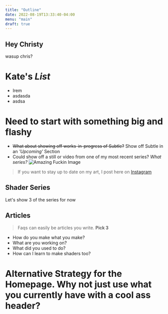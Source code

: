 ```yaml
---
title: "Outline"
date: 2022-08-19T13:33:40-04:00
menu: "main"
draft: true
---
```

## Hey Christy
wasup chris?

# Kate's *List*
- Irem
- asdasda
- asdsa

# Need to start with something **big and flashy**
- ~~What about showing off works-in-progress of Subtle?~~ Show off Subtle in an *'Upcoming'* Section
- Could show off a still or video from one of my most recent series? *What series?*
![Amazing Fuckin Image](url)


> If you want to stay up to date on my art, I post here on [Instagram](http://instagram.com/willstall)

## Shader Series
Let's show 3 of the series for now

## Articles
> Faqs can easily be articles you write. **Pick 3**
* How do you make what you make?
* What are you working on?
* What did you used to do?
* How can I learn to make shaders too?



# Alternative Strategy for the Homepage. Why not just use what you currently have with a cool ass header?


